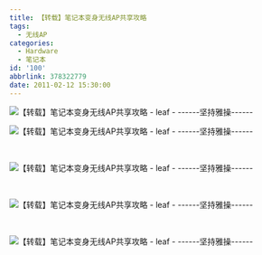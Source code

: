 ```yaml
---
title: 【转载】笔记本变身无线AP共享攻略
tags:
  - 无线AP
categories:
  - Hardware
  - 笔记本
id: '100'
abbrlink: 378322779
date: 2011-02-12 15:30:00
---
```


  

![【转载】笔记本变身无线AP共享攻略 - leaf - ------坚持雅操------](http://img242.ph.126.net/tW1P7idSHA0Pr4ZPuLWfnA==/2131328523654614126.jpg "【转载】笔记本变身无线AP共享攻略 - leaf - ------坚持雅操------")

  

![【转载】笔记本变身无线AP共享攻略 - leaf - ------坚持雅操------](http://img612.ph.126.net/4T7DKTzPXDxCkzcPKgy-Iw==/1975109911580428973.jpg "【转载】笔记本变身无线AP共享攻略 - leaf - ------坚持雅操------")

 

![【转载】笔记本变身无线AP共享攻略 - leaf - ------坚持雅操------](http://img612.ph.126.net/v0fsxal8ZVCE8o4ANb_Mig==/1975109911580428982.jpg "【转载】笔记本变身无线AP共享攻略 - leaf - ------坚持雅操------")

 

![【转载】笔记本变身无线AP共享攻略 - leaf - ------坚持雅操------](http://img541.ph.126.net/bz7GN9eyh8F6YxjMybFKAA==/2600828784807681801.jpg "【转载】笔记本变身无线AP共享攻略 - leaf - ------坚持雅操------")

 

![【转载】笔记本变身无线AP共享攻略 - leaf - ------坚持雅操------](http://img541.ph.126.net/8vjeuDXjLfKBzFjoAD6KlQ==/2600828784807681809.jpg "【转载】笔记本变身无线AP共享攻略 - leaf - ------坚持雅操------")